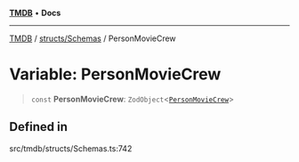 [**TMDB**](../../../README.md) • **Docs**

***

[TMDB](../../../README.md) / [structs/Schemas](../README.md) / PersonMovieCrew

# Variable: PersonMovieCrew

> `const` **PersonMovieCrew**: `ZodObject`\<[`PersonMovieCrew`](../type-aliases/PersonMovieCrew.md)\>

## Defined in

src/tmdb/structs/Schemas.ts:742
